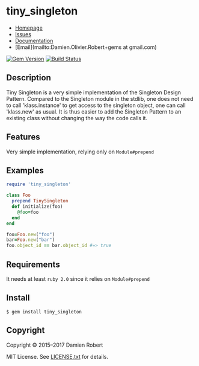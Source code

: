# tiny_singleton

* [Homepage](https://github.com/DamienRobert/tiny_singleton#readme)
* [Issues](https://github.com/DamienRobert/tiny_singleton/issues)
* [Documentation](http://rubydoc.info/gems/tiny_singleto)
* [Email](mailto:Damien.Olivier.Robert+gems at gmail.com)

[![Gem Version](https://img.shields.io/gem/v/tiny_singleton.svg)](https://rubygems.org/gems/tiny_singleton)
[![Build Status](https://travis-ci.org/DamienRobert/tiny_singleton.svg?branch=master)](https://travis-ci.org/DamienRobert/tiny_singleton)

## Description

  Tiny Singleton is a very simple implementation of the Singleton Design
  Pattern. Compared to the Singleton module in the stdlib, one does not
  need to call 'klass.instance' to get access to the singleton object, one
  can call 'klass.new' as usual. It is thus easier to add the Singleton
  Pattern to an existing class without changing the way the code calls it.

## Features

Very simple implementation, relying only on `Module#prepend`

## Examples

``` ruby
require 'tiny_singleton'

class Foo
  prepend TinySingleton
  def initialize(foo)
    @foo=foo
  end
end

foo=Foo.new("foo")
bar=Foo.new("bar")
foo.object_id == bar.object_id #=> true
```

## Requirements

It needs at least `ruby 2.0` since it relies on `Module#prepend`

## Install

    $ gem install tiny_singleton

## Copyright

Copyright © 2015–2017 Damien Robert

MIT License. See [LICENSE.txt](./LICENSE.txt) for details.
